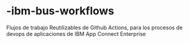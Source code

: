 # -ibm-bus-workflows
Flujos de trabajo Reutilizables de Github Actions, para los procesos de devops de aplicaciones de IBM App Connect Enterprise
